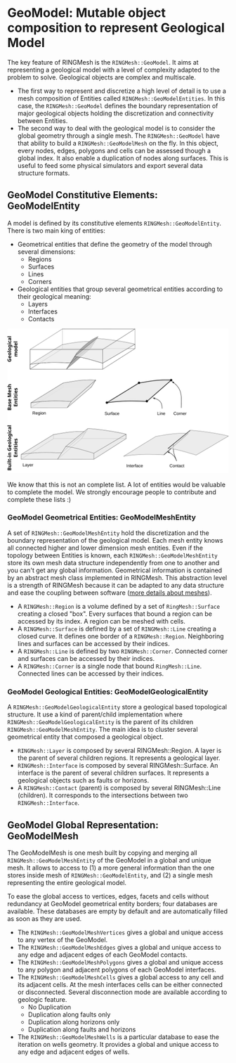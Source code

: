# GeoModel: Mutable object composition to represent Geological Model

The key feature of RINGMesh is the `RINGMesh::GeoModel`. It aims at representing a geological model 
with a level of complexity adapted to the problem to solve. Geological objects are complex and 
multiscale.
 
 * The first way to represent and discretize a high level of detail is to use a mesh composition 
of Entities called `RINGMesh::GeoModelEntities`. In this case, the `RINGMesh::GeoModel` defines the
boundary representation of major geological objects holding the discretization and connectivity 
between Entities.
 * The second way to deal with the geological model is to consider the global geometry through a 
single mesh. The `RINGMesh::GeoModel` have that ability to build a `RINGMesh::GeoModelMesh` on the fly.
In this object, every nodes, edges, polygons and cells can be assessed though 
a global index. It also enable a duplication of nodes along surfaces. This is useful
to feed some physical simulators and export several data structure formats.

## GeoModel Constitutive Elements: GeoModelEntity

A model is defined by its constitutive elements `RINGMesh::GeoModelEntity`. 
There is two main king of entities:

 * Geometrical entities that define the geometry of the model through several dimensions:
     * Regions 
     * Surfaces
     * Lines
     * Corners
 * Geological entities that group several geometrical entities according to their geological meaning:
    * Layers 
    * Interfaces
    * Contacts

![alt text](images/geomodel_elements.svg)

We know that this is not an complete list. A lot of entities would be valuable to complete the model. 
We strongly encourage people to contribute and complete these lists :)	

### GeoModel Geometrical Entities: GeoModelMeshEntity

A set of `RINGMesh::GeoModelMeshEntity` hold the discretization and the boundary representation of the 
geological model. Each mesh entity knows all connected higher and lower dimension mesh entities. Even if
the topology between Entities is known, each `RINGMesh::GeoModelMeshEntity` store its own mesh data 
structure independently from one to another and you can't get any global information. Geometrical 
information is contained by an abstract mesh class implemented in RINGMesh. This abstraction level is 
a strength of RINGMesh because it can be adapted to any data structure and ease the coupling between 
software ([more details about meshes](./../../features/mesh)).

 * A `RINGMesh::Region` is a volume defined by a set of `RingMesh::Surface` creating a closed "box". 
Every surfaces that bound a region can be accessed by its index. A region can be meshed with cells.
 * A `RINGMesh::Surface` is defined by a set of `RINGMesh::Line` creating a closed curve. It defines 
one border of a `RINGMesh::Region`. Neighboring lines and surfaces can be accessed by their indices.
 * A `RINGMesh::Line` is defined by two `RINGMesh::Corner`. Connected corner and surfaces can be 
accessed by their indices.
 * A `RINGMesh::Corner` is a single node that bound `RingMesh::Line`. Connected lines can be 
accessed by their indices.

### GeoModel Geological Entities: GeoModelGeologicalEntity

A `RINGMesh::GeoModelGeologicalEntity` store a geological based topological structure. It use a kind
of parent/child implementation where `RINGMesh::GeoModelGeologicalEntity` is the parent of its children
`RINGMesh::GeoModelMeshEntity`. The main idea is to cluster several geometrical entity that composed a 
geological object.

 * `RINGMesh::Layer` is composed by several RINGMesh::Region. A layer is the parent of several children 
 regions. It represents a geological layer.
 * `RINGMesh::Interface` is composed by several RINGMesh::Surface. An interface is the parent of several
 children surfaces. It represents a geological objects such as faults or horizons.
 * A `RINGMesh::Contact` (parent) is composed by several RINGMesh::Line (children). It corresponds to the
 intersections between two `RINGMesh::Interface`.
 
## GeoModel Global Representation: GeoModelMesh
 
The GeoModelMesh is one mesh built by copying and merging all `RINGMesh::GeoModelMeshEntity` of the GeoModel 
in a global and unique mesh. It allows to access to (1) a more general information than the one stores inside 
mesh of `RINGMesh::GeoModelEntity`, and (2) a single mesh representing the entire geological model.

To ease the global access to vertices, edges, facets and cells without redundancy at GeoModel geometrical
entity borders; four databases are available. These databases are empty by default and are automatically 
filled as soon as they are used.

 * The `RINGMesh::GeoModelMeshVertices` gives a global and unique access to any vertex of the GeoModel. 
 * The `RINGMesh::GeoModelMeshEdges` gives a global and unique access to any edge and adjacent edges 
 of each GeoModel contacts.
 * The `RINGMesh::GeoModelMeshPolygons` gives a global and unique access to any polygon and adjacent polygons 
 of each GeoModel interfaces.
 * The `RINGMesh::GeoModelMeshCells` gives a global access to any cell and its adjacent cells. At the mesh
interfaces cells can be either connected or disconnected. Several disconnection mode are available according
to geologic feature.
    * No Duplication
	* Duplication along faults only
	* Duplication along horizons only
	* Duplication along faults and horizons
 * The `RINGMesh::GeoModelMeshWells` is a particular database to ease the iteration on wells geometry. It provides
 a global and unique access to any edge and adjacent edges of wells. 
